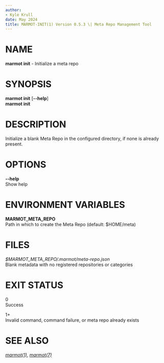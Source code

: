 ```yaml
---
author:
- Kyle Krull
date: May 2024
title: MARMOT-INIT(1) Version 0.5.3 \| Meta Repo Management Tool
---
```


# NAME

**marmot init** - Initialize a meta repo

# SYNOPSIS

**marmot init** \[**\--help**\]\
**marmot init**

# DESCRIPTION

Initialize a blank Meta Repo in the configured directory, if none is
already present.

# OPTIONS

**\--help**  
Show help

# ENVIRONMENT VARIABLES

**MARMOT_META_REPO**  
Path in which to create the Meta Repo (default: \$HOME/meta)

# FILES

*\$MARMOT_META_REPO/.marmot/meta-repo.json*  
Blank metadata with no registered repositories or categories

# EXIT STATUS

0  
Success

1+  
Invalid command, command failure, or meta repo already exists

# SEE ALSO

[*marmot(1)*](./marmot.1.md), [*marmot(7)*](./marmot.7.md)

